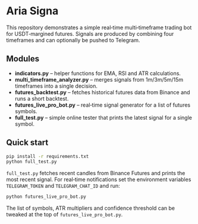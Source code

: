 # Aria Signa

This repository demonstrates a simple real‑time multi‑timeframe trading bot for USDT‑margined futures.  Signals are produced by combining four timeframes and can optionally be pushed to Telegram.

## Modules

- **indicators.py** – helper functions for EMA, RSI and ATR calculations.
- **multi_timeframe_analyzer.py** – merges signals from 1m/3m/5m/15m timeframes into a single decision.
- **futures_backtest.py** – fetches historical futures data from Binance and runs a short backtest.
- **futures_live_pro_bot.py** – real‑time signal generator for a list of futures symbols.
- **full_test.py** – simple online tester that prints the latest signal for a single symbol.

## Quick start

```bash
pip install -r requirements.txt
python full_test.py
```

`full_test.py` fetches recent candles from Binance Futures and prints the most recent signal.  For real‑time notifications set the environment variables `TELEGRAM_TOKEN` and `TELEGRAM_CHAT_ID` and run:

```bash
python futures_live_pro_bot.py
```

The list of symbols, ATR multipliers and confidence threshold can be tweaked at the top of `futures_live_pro_bot.py`.
